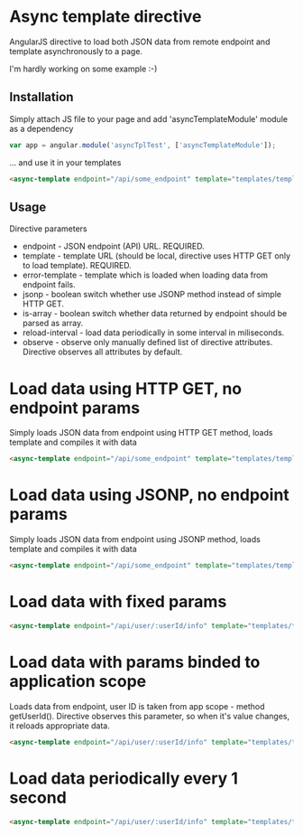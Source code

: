 # Async template directive

AngularJS directive to load both JSON data from remote endpoint and template asynchronously to a page.

I'm hardly working on some example :-)

## Installation

Simply attach JS file to your page and add 'asyncTemplateModule' module as a dependency

```javascript
var app = angular.module('asyncTplTest', ['asyncTemplateModule']);
```

... and use it in your templates

```html
<async-template endpoint="/api/some_endpoint" template="templates/template.html" />
```


## Usage

Directive parameters

* endpoint - JSON endpoint (API) URL. REQUIRED.
* template - template URL (should be local, directive uses HTTP GET only to load template). REQUIRED.
* error-template - template which is loaded when loading data from endpoint fails.
* jsonp - boolean switch whether use JSONP method instead of simple HTTP GET.
* is-array - boolean switch whether data returned by endpoint should be parsed as array.
* reload-interval - load data periodically in some interval in miliseconds.
* observe - observe only manually defined list of directive attributes. Directive observes all attributes by default.


# Load data using HTTP GET, no endpoint params

Simply loads JSON data from endpoint using HTTP GET method, loads template and compiles it with data

```html
<async-template endpoint="/api/some_endpoint" template="templates/template.html" />
```

# Load data using JSONP, no endpoint params

Simply loads JSON data from endpoint using JSONP method, loads template and compiles it with data

```html
<async-template endpoint="/api/some_endpoint" template="templates/template.html" jsonp="true" error-template="templates/404.html" />
```

# Load data with fixed params

```html
<async-template endpoint="/api/user/:userId/info" template="templates/template.html" userId="1" />
```

# Load data with params binded to application scope

Loads data from endpoint, user ID is taken from app scope - method getUserId(). Directive observes this parameter,
so when it's value changes, it reloads appropriate data.

```html
<async-template endpoint="/api/user/:userId/info" template="templates/template.html" userId="{{getUserId()}}" />
```

# Load data periodically every 1 second

```html
<async-template endpoint="/api/user/:userId/info" template="templates/template.html" userId="1" reload-interval="1000" />
```